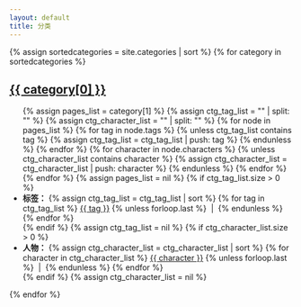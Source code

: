 ```yaml
---
layout: default
title: 分类
---
```


<div class="well article">
{% assign sortedcategories = site.categories | sort %}
{% for category in sortedcategories %}
    <a id="{{ category[0] }}" style="position: relative; top: -50px"></a>
    <h2><a href="{{ site.baseurl }}/categories-detail.html#{{ category[0] }}">{{ category[0] }}</a></h2>
    <ul>
    {% assign pages_list = category[1] %}
    <!-- Find tags and characters under the category -->
    {% assign ctg_tag_list = "" | split: "" %}
    {% assign ctg_character_list = "" | split: "" %}
    {% for node in pages_list %}
        {% for tag in node.tags %}
            {% unless ctg_tag_list contains tag %}
                {% assign ctg_tag_list = ctg_tag_list | push: tag %}
            {% endunless %}
        {% endfor %}
        {% for character in node.characters %}
            {% unless ctg_character_list contains character %}
                {% assign ctg_character_list = ctg_character_list | push: character %}
            {% endunless %}
        {% endfor %}
    {% endfor %}
    {% assign pages_list = nil %}
    <!-- Display tags under the category -->
    {% if ctg_tag_list.size > 0 %}
    <li>
        <span><strong>标签：</strong></span>
        {% assign ctg_tag_list = ctg_tag_list | sort %}
            {% for tag in ctg_tag_list %}
                <span>
                    <a href="{{ site.baseurl }}/tags.html#{{ tag }}">{{ tag }}</a>
                </span>
                {% unless forloop.last %}
                &nbsp;|&nbsp; 
                {% endunless %}
            {% endfor %}
    </li>
    {% endif %}
    {% assign ctg_tag_list = nil %}
    <!-- Display characters under the category -->
    {% if ctg_character_list.size > 0 %}
    <li>
        <span><strong>人物：</strong></span>
        {% assign ctg_character_list = ctg_character_list | sort %}
            {% for character in ctg_character_list %}
                <span>
                    <a href="{{ site.baseurl }}/characters.html#{{ character }}">{{ character }}</a>
                </span>
                {% unless forloop.last %}
                &nbsp;|&nbsp; 
                {% endunless %}
            {% endfor %}
    </li>
    {% endif %}
    {% assign ctg_character_list = nil %}
    </ul>
{% endfor %}
</div>
